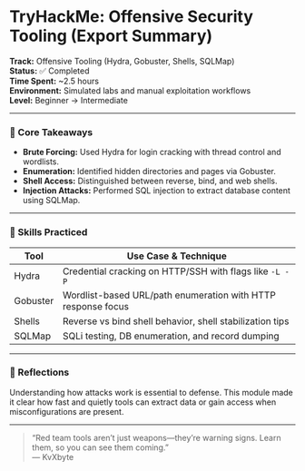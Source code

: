 # TryHackMe: Offensive Security Tooling (Export Summary)

**Track:** Offensive Tooling (Hydra, Gobuster, Shells, SQLMap)  
**Status:** ✅ Completed  
**Time Spent:** ~2.5 hours  
**Environment:** Simulated labs and manual exploitation workflows  
**Level:** Beginner → Intermediate

---

### 🧨 Core Takeaways

- **Brute Forcing:** Used Hydra for login cracking with thread control and wordlists.
- **Enumeration:** Identified hidden directories and pages via Gobuster.
- **Shell Access:** Distinguished between reverse, bind, and web shells.
- **Injection Attacks:** Performed SQL injection to extract database content using SQLMap.

---

### 🧠 Skills Practiced

| Tool       | Use Case & Technique                                       |
|------------|------------------------------------------------------------|
| Hydra      | Credential cracking on HTTP/SSH with flags like `-L -P`    |
| Gobuster   | Wordlist-based URL/path enumeration with HTTP response focus |
| Shells     | Reverse vs bind shell behavior, shell stabilization tips   |
| SQLMap     | SQLi testing, DB enumeration, and record dumping           |

---

### 💬 Reflections

Understanding how attacks work is essential to defense. This module made it clear how fast and quietly tools can extract data or gain access when misconfigurations are present.

---

> “Red team tools aren’t just weapons—they’re warning signs. Learn them, so you can see them coming.”  
> — KvXbyte
